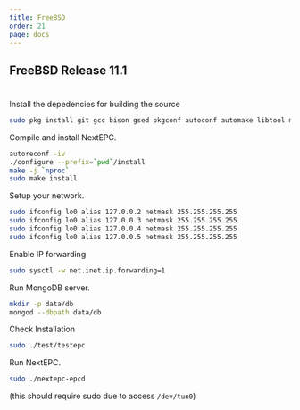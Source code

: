 ```yaml
---
title: FreeBSD
order: 21
page: docs
---
```


## FreeBSD Release 11.1

#
Install the depedencies for building the source
```bash
sudo pkg install git gcc bison gsed pkgconf autoconf automake libtool mongodb mongo-c-driver gnutls libgcrypt libidn libyaml
```

Compile and install NextEPC.
```bash
autoreconf -iv
./configure --prefix=`pwd`/install
make -j `nproc`
sudo make install
```

Setup your network.
```bash
sudo ifconfig lo0 alias 127.0.0.2 netmask 255.255.255.255
sudo ifconfig lo0 alias 127.0.0.3 netmask 255.255.255.255
sudo ifconfig lo0 alias 127.0.0.4 netmask 255.255.255.255
sudo ifconfig lo0 alias 127.0.0.5 netmask 255.255.255.255
```

Enable IP forwarding
```bash
sudo sysctl -w net.inet.ip.forwarding=1
```

Run MongoDB server.
```bash
mkdir -p data/db
mongod --dbpath data/db
```

Check Installation
```bash
sudo ./test/testepc
```

Run NextEPC.
```bash
sudo ./nextepc-epcd
```
(this should require sudo due to access `/dev/tun0`)
